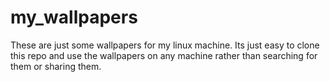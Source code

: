 # my_wallpapers
These are just some wallpapers for my linux machine.
Its just easy to clone this repo and use the wallpapers on any machine rather than searching for them or sharing them.
